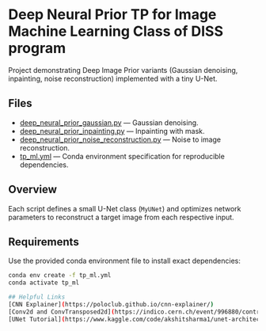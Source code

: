 # Deep Neural Prior TP for Image Machine Learning Class of DISS program

Project demonstrating Deep Image Prior variants (Gaussian denoising, inpainting, noise reconstruction) implemented with a tiny U-Net.

## Files
- [deep_neural_prior_gaussian.py](deep_neural_prior_gaussian.py) — Gaussian denoising.
- [deep_neural_prior_inpainting.py](deep_neural_prior_inpainting.py) — Inpainting with mask.
- [deep_neural_prior_noise_reconstruction.py](deep_neural_prior_noise_reconstruction.py) — Noise to image reconstruction.
- [tp_ml.yml](tp_ml.yml) — Conda environment specification for reproducible dependencies.

## Overview
Each script defines a small U-Net class (`MyUNet`) and optimizes network parameters to reconstruct a target image from each respective input.

## Requirements
Use the provided conda environment file to install exact dependencies:

```sh
conda env create -f tp_ml.yml
conda activate tp_ml

## Helpful Links
[CNN Explainer](https://poloclub.github.io/cnn-explainer/)
[Conv2d and ConvTransposed2d](https://indico.cern.ch/event/996880/contributions/4188468/attachments/2193001/3706891/ChiakiYanagisawa_20210219_Conv2d_and_ConvTransposed2d.pdf)
[UNet Tutorial](https://www.kaggle.com/code/akshitsharma1/unet-architecture-explained-in-one-shot-tutorial/notebook)
